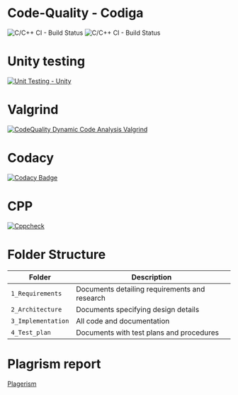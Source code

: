 # Code-Quality - Codiga 
![C/C++ CI - Build Status](https://api.codiga.io/project/31013/score/svg)
![C/C++ CI - Build Status](https://api.codiga.io/project/31013/status/svg)
# Unity testing
[![Unit Testing - Unity](https://github.com/Kowsik15/M1_Converters_Util/actions/workflows/unity.yml/badge.svg)](https://github.com/Kowsik15/M1_Converters_Util/actions/workflows/unity.yml)
# Valgrind
[![CodeQuality Dynamic Code Analysis Valgrind](https://github.com/Kowsik15/M1_Converters_Util/actions/workflows/Valgrind.yml/badge.svg)](https://github.com/Kowsik15/M1_Converters_Util/actions/workflows/Valgrind.yml)
# Codacy 
[![Codacy Badge](https://app.codacy.com/project/badge/Grade/a66b9fa91d134c4c8bd242c29697063a)](https://www.codacy.com/gh/Kowsik15/M1_Converters_Util/dashboard?utm_source=github.com&amp;utm_medium=referral&amp;utm_content=Kowsik15/M1_Converters_Util&amp;utm_campaign=Badge_Grade)

# CPP 
[![Cppcheck](https://github.com/Kowsik15/M1_Converters_Util/actions/workflows/c-cpp.yml/badge.svg)](https://github.com/Kowsik15/M1_Converters_Util/actions/workflows/c-cpp.yml)


# Folder Structure
Folder             | Description
-------------------| -----------------------------------------
`1_Requirements`   | Documents detailing requirements and research
`2_Architecture`   | Documents specifying design details
`3_Implementation` | All code and documentation
`4_Test_plan`      | Documents with test plans and procedures


# Plagrism report 
[Plagerism](https://smallseotools.com/view-report/f920a8745c6f782e61f183124884110f)
